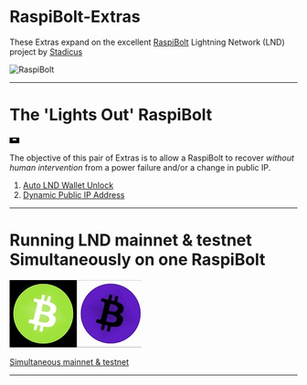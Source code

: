 # RaspiBolt-Extras

These Extras expand on the excellent [RaspiBolt](https://github.com/Stadicus/guides/blob/master/raspibolt/README.md) Lightning Network (LND) project by [Stadicus](https://github.com/Stadicus/)

![RaspiBolt](https://github.com/Stadicus/guides/raw/master/raspibolt/images/00_raspibolt_banner_440.png)

---

# The 'Lights Out' RaspiBolt

<img src="images/lightsoff.gif" alt="Lights Off" style="height: 10px;"/>

The objective of this pair of Extras is to allow a RaspiBolt to recover *without human intervention* from a power failure and/or a change in public IP.

1. [Auto LND Wallet Unlock](RB_extra_01.md)
1. [Dynamic Public IP Address](RB_extra_02.md)

---

# Running LND mainnet & testnet Simultaneously on one RaspiBolt

![Main Test](images/maintest.jpg)

[Simultaneous mainnet & testnet](RB_extra_03.md)



---

